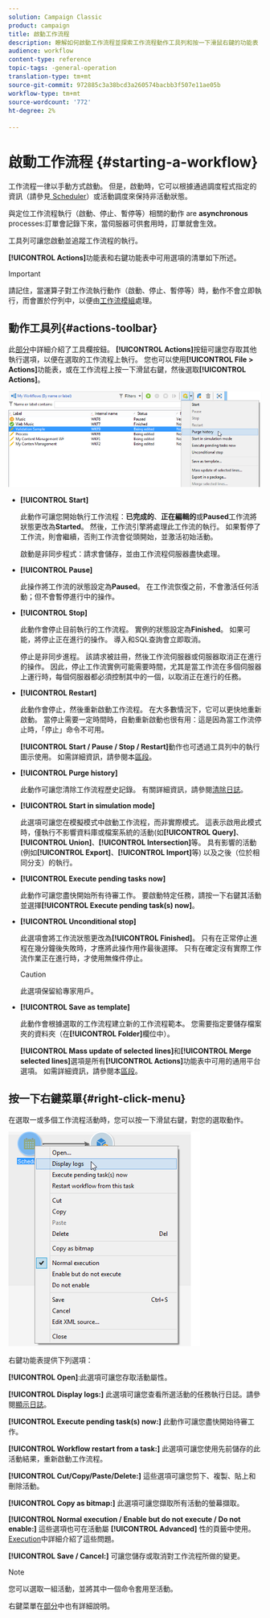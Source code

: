 ```yaml
---
solution: Campaign Classic
product: campaign
title: 啟動工作流程
description: 瞭解如何啟動工作流程並探索工作流程動作工具列和按一下滑鼠右鍵的功能表
audience: workflow
content-type: reference
topic-tags: -general-operation
translation-type: tm+mt
source-git-commit: 972885c3a38bcd3a260574bacbb3f507e11ae05b
workflow-type: tm+mt
source-wordcount: '772'
ht-degree: 2%

---
```



# 啟動工作流程 {#starting-a-workflow}

工作流程一律以手動方式啟動。 但是，啟動時，它可以根據通過調度程式指定的資訊（請參見[ Scheduler](../../workflow/using/scheduler.md)）或活動調度來保持非活動狀態。

與定位工作流程執行（啟動、停止、暫停等）相關的動作 are **asynchronous** processes:訂單會記錄下來，當伺服器可供套用時，訂單就會生效。

工具列可讓您啟動並追蹤工作流程的執行。

**[!UICONTROL Actions]**&#x200B;功能表和右鍵功能表中可用選項的清單如下所述。

>[!IMPORTANT]
>
>請記住，當運算子對工作流執行動作（啟動、停止、暫停等）時，動作不會立即執行，而會置於佇列中，以便由[工作流模組](../../workflow/using/architecture.md)處理。

## 動作工具列{#actions-toolbar}

此[部分](../../campaign/using/marketing-campaign-deliveries.md#building-the-main-target-in-a-workflow)中詳細介紹了工具欄按鈕。 **[!UICONTROL Actions]**&#x200B;按鈕可讓您存取其他執行選項，以便在選取的工作流程上執行。 您也可以使用&#x200B;**[!UICONTROL File > Actions]**&#x200B;功能表，或在工作流程上按一下滑鼠右鍵，然後選取&#x200B;**[!UICONTROL Actions]**。

![](assets/purge_historique.png)

* **[!UICONTROL Start]**

   此動作可讓您開始執行工作流程：**已完成的**、**正在編輯的**&#x200B;或&#x200B;**Paused**&#x200B;工作流將狀態更改為&#x200B;**Started**。 然後，工作流引擎將處理此工作流的執行。 如果暫停了工作流，則會繼續，否則工作流會從頭開始，並激活初始活動。

   啟動是非同步程式：請求會儲存，並由工作流程伺服器盡快處理。

* **[!UICONTROL Pause]**

   此操作將工作流的狀態設定為&#x200B;**Paused**。 在工作流恢復之前，不會激活任何活動；但不會暫停進行中的操作。

* **[!UICONTROL Stop]**

   此動作會停止目前執行的工作流程。 實例的狀態設定為&#x200B;**Finished**。 如果可能，將停止正在進行的操作。 導入和SQL查詢會立即取消。

   停止是非同步進程。 該請求被註冊，然後工作流伺服器或伺服器取消正在進行的操作。 因此，停止工作流實例可能需要時間，尤其是當工作流在多個伺服器上運行時，每個伺服器都必須控制其中的一個，以取消正在進行的任務。

* **[!UICONTROL Restart]**

   此動作會停止，然後重新啟動工作流程。 在大多數情況下，它可以更快地重新啟動。 當停止需要一定時間時，自動重新啟動也很有用：這是因為當工作流停止時，「停止」命令不可用。

   **[!UICONTROL Start / Pause / Stop / Restart]**&#x200B;動作也可透過工具列中的執行圖示使用。 如需詳細資訊，請參閱本[區段](../../campaign/using/marketing-campaign-deliveries.md#creating-a-targeting-workflow)。

* **[!UICONTROL Purge history]**

   此動作可讓您清除工作流程歷史記錄。 有關詳細資訊，請參閱[清除日誌](../../workflow/using/monitoring-workflow-execution.md#purging-the-logs)。

* **[!UICONTROL Start in simulation mode]**

   此選項可讓您在模擬模式中啟動工作流程，而非實際模式。 這表示啟用此模式時，僅執行不影響資料庫或檔案系統的活動(如&#x200B;**[!UICONTROL Query]**、**[!UICONTROL Union]**、**[!UICONTROL Intersection]**&#x200B;等。 具有影響的活動(例如&#x200B;**[!UICONTROL Export]**、**[!UICONTROL Import]**&#x200B;等) 以及之後（位於相同分支）的執行。

* **[!UICONTROL Execute pending tasks now]**

   此動作可讓您盡快開始所有待審工作。 要啟動特定任務，請按一下右鍵其活動並選擇&#x200B;**[!UICONTROL Execute pending task(s) now]**。

* **[!UICONTROL Unconditional stop]**

   此選項會將工作流狀態更改為&#x200B;**[!UICONTROL Finished]**。 只有在正常停止進程在幾分鐘後失敗時，才應將此操作用作最後選擇。 只有在確定沒有實際工作流作業正在進行時，才使用無條件停止。

   >[!CAUTION]
   >
   >此選項保留給專家用戶。

* **[!UICONTROL Save as template]**

   此動作會根據選取的工作流程建立新的工作流程範本。 您需要指定要儲存檔案夾的資料夾（在&#x200B;**[!UICONTROL Folder]**&#x200B;欄位中）。

   **[!UICONTROL Mass update of selected lines]**&#x200B;和&#x200B;**[!UICONTROL Merge selected lines]**&#x200B;選項是所有&#x200B;**[!UICONTROL Actions]**&#x200B;功能表中可用的通用平台選項。 如需詳細資訊，請參閱本[區段](../../platform/using/updating-data.md)。

## 按一下右鍵菜單{#right-click-menu}

在選取一或多個工作流程活動時，您可以按一下滑鼠右鍵，對您的選取動作。

![](assets/contextual_menu.png)

右鍵功能表提供下列選項：

**[!UICONTROL Open]**:此選項可讓您存取活動屬性。

**[!UICONTROL Display logs:]** 此選項可讓您查看所選活動的任務執行日誌。請參閱[顯示日誌](../../workflow/using/monitoring-workflow-execution.md#displaying-logs)。

**[!UICONTROL Execute pending task(s) now:]** 此動作可讓您盡快開始待審工作。

**[!UICONTROL Workflow restart from a task:]** 此選項可讓您使用先前儲存的此活動結果，重新啟動工作流程。

**[!UICONTROL Cut/Copy/Paste/Delete:]** 這些選項可讓您剪下、複製、貼上和刪除活動。

**[!UICONTROL Copy as bitmap:]** 此選項可讓您擷取所有活動的螢幕擷取。

**[!UICONTROL Normal execution / Enable but do not execute / Do not enable:]** 這些選項也可在活動屬 **[!UICONTROL Advanced]** 性的頁籤中使用。[Execution](../../workflow/using/advanced-parameters.md#execution)中詳細介紹了這些問題。

**[!UICONTROL Save / Cancel:]** 可讓您儲存或取消對工作流程所做的變更。

>[!NOTE]
>
>您可以選取一組活動，並將其中一個命令套用至活動。

右鍵菜單在[部分](../../campaign/using/marketing-campaign-deliveries.md#executing-a-workflow)中也有詳細說明。
